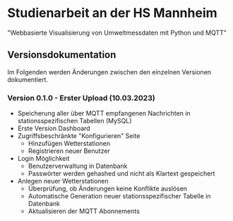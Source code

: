 # Studienarbeit an der HS Mannheim

"Webbasierte Visualisierung von Umweltmessdaten mit Python und MQTT"

## Versionsdokumentation
Im Folgenden werden Änderungen zwischen den einzelnen Versionen dokumentiert.

### Version 0.1.0 - Erster Upload (10.03.2023)
* Speicherung aller über MQTT empfangenen Nachrichten in stationsspezifischen Tabellen (MySQL)
* Erste Version Dashboard
* Zugriffsbeschränkte "Konfigurieren" Seite
  * Hinzufügen Wetterstationen
  * Registrieren neuer Benutzer
* Login Möglichkeit
  * Benutzerverwaltung in Datenbank
  * Passwörter werden gehashed und nicht als Klartext gespeichert
* Anlegen neuer Wetterstationen
  * Überprüfung, ob Änderungen keine Konflikte auslösen
  * Automatische Generation neuer stationsspezifischer Tabelle in Datenbank
  * Aktualisieren der MQTT Abonnements
    